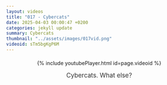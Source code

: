 ```yaml
---
layout: videos
title: "017 - Cybercats"
date: 2025-04-03 00:00:47 +0200
categories: jekyll update
summary: Cybercats
thumbnail: "../assets/images/017vid.png"
videoid: sTm5bgKgP6M
---
```


<div style="text-align: center; margin-top: 20px;">
  {% include youtubePlayer.html id=page.videoid %}
  <p style="margin-top: 15px; font-size: 1.2em; color: #333;">
    Cybercats. What else?
  </p>
</div>
